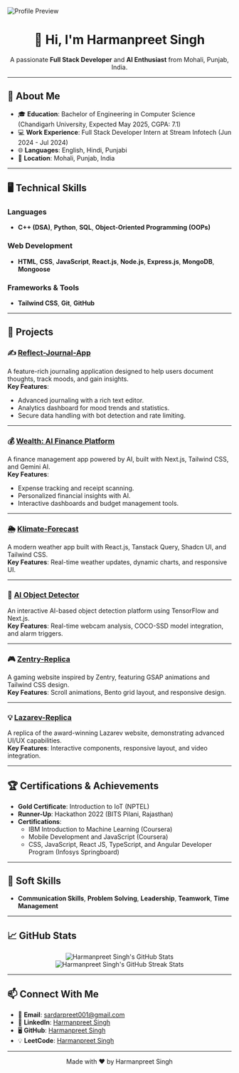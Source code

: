![Profile Preview](public/img/profile_preview.png)

<h1 align="center">👋 Hi, I'm Harmanpreet Singh</h1>
<p align="center">
  A passionate <b>Full Stack Developer</b> and <b>AI Enthusiast</b> from Mohali, Punjab, India.
</p>

---

## 📌 About Me

- 🎓 **Education**: Bachelor of Engineering in Computer Science (Chandigarh University, Expected May 2025, CGPA: 7.1)
- 💻 **Work Experience**: Full Stack Developer Intern at Stream Infotech (Jun 2024 - Jul 2024)
- 🌐 **Languages**: English, Hindi, Punjabi
- 📍 **Location**: Mohali, Punjab, India

---

## 🖥️ Technical Skills

### Languages
- **C++ (DSA)**, **Python**, **SQL**, **Object-Oriented Programming (OOPs)**

### Web Development
- **HTML**, **CSS**, **JavaScript**, **React.js**, **Node.js**, **Express.js**, **MongoDB**, **Mongoose**

### Frameworks & Tools
- **Tailwind CSS**, **Git**, **GitHub**

---

## 🚀 Projects

### ✍️ **[Reflect-Journal-App](https://github.com/your-username/reflect-journal-app)**
A feature-rich journaling application designed to help users document thoughts, track moods, and gain insights.  
**Key Features**:  
- Advanced journaling with a rich text editor.  
- Analytics dashboard for mood trends and statistics.  
- Secure data handling with bot detection and rate limiting.

---

### 💰 **[Wealth: AI Finance Platform](https://github.com/your-username/ai-finance-platform)**
A finance management app powered by AI, built with Next.js, Tailwind CSS, and Gemini AI.  
**Key Features**:  
- Expense tracking and receipt scanning.  
- Personalized financial insights with AI.  
- Interactive dashboards and budget management tools.

---

### 🌦️ **[Klimate-Forecast](https://github.com/your-username/klimate-forecast)**
A modern weather app built with React.js, Tanstack Query, Shadcn UI, and Tailwind CSS.  
**Key Features**: Real-time weather updates, dynamic charts, and responsive UI.

---

### 🤖 **[AI Object Detector](https://github.com/your-username/ai-object-detector)**
An interactive AI-based object detection platform using TensorFlow and Next.js.  
**Key Features**: Real-time webcam analysis, COCO-SSD model integration, and alarm triggers.

---

### 🎮 **[Zentry-Replica](https://github.com/your-username/zentry-replica)**
A gaming website inspired by Zentry, featuring GSAP animations and Tailwind CSS design.  
**Key Features**: Scroll animations, Bento grid layout, and responsive design.

---

### 💡 **[Lazarev-Replica](https://github.com/your-username/lazarev-replica)**
A replica of the award-winning Lazarev website, demonstrating advanced UI/UX capabilities.  
**Key Features**: Interactive components, responsive layout, and video integration.

---

## 🏆 Certifications & Achievements

- **Gold Certificate**: Introduction to IoT (NPTEL)
- **Runner-Up**: Hackathon 2022 (BITS Pilani, Rajasthan)
- **Certifications**:
  - IBM Introduction to Machine Learning (Coursera)
  - Mobile Development and JavaScript (Coursera)
  - CSS, JavaScript, React JS, TypeScript, and Angular Developer Program (Infosys Springboard)

---

## 🧩 Soft Skills

- **Communication Skills**, **Problem Solving**, **Leadership**, **Teamwork**, **Time Management**

---

## 📈 GitHub Stats

<p align="center">
  <img src="https://github-readme-stats.vercel.app/api?username=your-username&show_icons=true&theme=radical" alt="Harmanpreet Singh's GitHub Stats" />
  <img src="https://github-readme-streak-stats.herokuapp.com/?user=your-username&theme=radical" alt="Harmanpreet Singh's GitHub Streak Stats" />
</p>

---

## 📫 Connect With Me

- 📧 **Email**: [sardarpreet001@gmail.com](mailto:sardarpreet001@gmail.com)
- 💼 **LinkedIn**: [Harmanpreet Singh](https://linkedin.com/in/harmansingh001)
- 🖥️ **GitHub**: [Harmanpreet Singh](https://github.com/HarmanSingh001)
- 💡 **LeetCode**: [Harmanpreet Singh](https://leetcode.com/u/HarmanSingh_001/)

---

<p align="center">
  Made with ❤️ by Harmanpreet Singh
</p>

